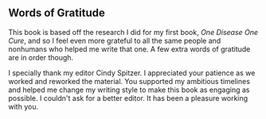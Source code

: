 ## Words of Gratitude

This book is based off the research I did for my first book, _One Disease One Cure_, and so I feel even more grateful to all the same people and nonhumans who helped me write that one. A few extra words of gratitude are in order though.

I specially thank my editor Cindy Spitzer. I appreciated your patience as we worked and reworked the material. You supported my ambitious timelines and helped me change my writing style to make this book as engaging as possible. I couldn't ask for a better editor. It has been a pleasure working with you.

<div style="break-after:page"></div>
